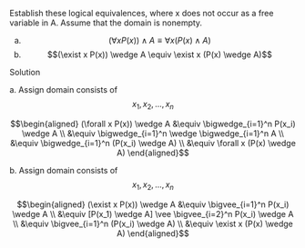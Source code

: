 Establish these logical equivalences, where x does not occur as a free variable in A. Assume that the domain is nonempty.

1. $$(\forall x P(x)) \wedge A \equiv \forall x (P(x) \wedge A)$$
2. $$(\exist x P(x)) \wedge A \equiv \exist x (P(x) \wedge A)$$

Solution

a. Assign domain consists of $$x_1, x_2,..., x_n$$

$$\begin{aligned}
(\forall x P(x)) \wedge A 
&\equiv \bigwedge_{i=1}^n P(x_i) \wedge A \\
&\equiv \bigwedge_{i=1}^n \wedge \bigwedge_{i=1}^n A \\
&\equiv \bigwedge_{i=1}^n (P(x_i) \wedge A) \\
&\equiv \forall x (P(x) \wedge A)
\end{aligned}$$

b. Assign domain consists of $$x_1, x_2,..., x_n$$

$$\begin{aligned}
(\exist x P(x)) \wedge A 
&\equiv \bigvee_{i=1}^n P(x_i) \wedge A \\
&\equiv [P(x_1) \wedge A] \vee \bigvee_{i=2}^n P(x_i) \wedge A \\
&\equiv \bigvee_{i=1}^n (P(x_i) \wedge A) \\
&\equiv \exist x (P(x) \wedge A)
\end{aligned}$$

<style type="text/css">
    ol { list-style-type: lower-alpha; }
</style>